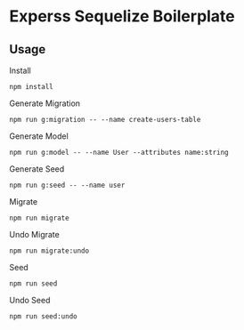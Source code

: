 # Experss Sequelize Boilerplate

## Usage

Install

`npm install`

Generate Migration

`npm run g:migration -- --name create-users-table`

Generate Model

`npm run g:model -- --name User --attributes name:string`

Generate Seed

`npm run g:seed -- --name user`

Migrate

`npm run migrate`

Undo Migrate

`npm run migrate:undo`

Seed

`npm run seed`

Undo Seed

`npm run seed:undo`
